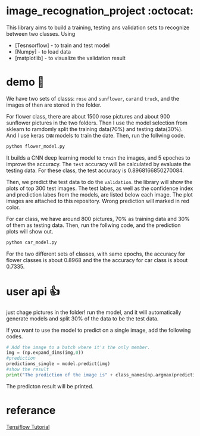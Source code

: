 # image_recognation_project :octocat:

This library aims to build a training, testing ans validation sets to recognize between two classes.
Using
  - [Tesnsorflow]  - to train and test model
  - [Numpy] - to load data 
  - [matplotlib] - to visualize the validation result
  
# demo :rocket:
We have two sets of classs: ```rose``` and ```sunflower```, ```car```and ```truck```, and the images of then are stored in the folder. 

For flower class, there are about 1500 rose pictures and about 900 sunflower pictures in the two folders. Then I use the model selection from sklearn to ramdomly split the training data(70%) and testing data(30%). And I use keras ```CNN``` models to train the date. 
Then, run the follwing code.
```python 
python flower_model.py
```
It builds a CNN deep learning model to ```train``` the images, and 5 epoches to improve the accuracy. The ```test``` accuracy will be calculated by evaluate the testing data. For these class, the test accuracy is 0.8968166850270084. 


Then, we predict the test data to do the ```validation```. the library will show the plots of top 300 test images. The test labes, as well as the confidence index and prediction labes from the models, are listed below each image. The plot images are attached to this repository. Wrong prediction will marked in red color.


For car class, we have around 800 pictures, 70% as training data and 30% of them as testing data.
Then, run the follwing code, and the prediction plots will show out.
```python 
python car_model.py
```


For the two different sets of classes, with same epochs, the accuracy for flower classes is about 0.8968 and the the accuracy for car class is about 0.7335.


# user api  :+1:
just chage pictures in the folder! run the model, and it will automatically generate models and split 30% of the data to be the test data.

If you want to use the model to predict on a single image, add the following codes.
```python 
# Add the image to a batch where it's the only member.
img = (np.expand_dims(img,0))
#prediction
predictions_single = model.predict(img)
#show the result
print("The prediction of the image is" + class_names[np.argmax(predictions_single[0])])

```
The predicton result will be printed.

# referance
[Tensiflow Tutorial](https://www.tensorflow.org/tutorials/keras/)

